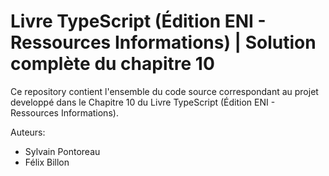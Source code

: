 # Livre TypeScript (Édition ENI - Ressources Informations) | Solution complète du chapitre 10

Ce repository contient l'ensemble du code source correspondant au projet developpé dans le Chapitre 10 du Livre TypeScript (Édition ENI - Ressources Informations).

Auteurs:
- Sylvain Pontoreau
- Félix Billon
